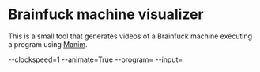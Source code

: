 # Brainfuck machine visualizer

This is a small tool that generates videos of a Brainfuck machine executing a program using [Manim](https://manim.community/).

--clockspeed=1
--animate=True
--program=
--input=
